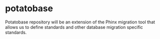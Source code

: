 # potatobase
Potatobase repository will be an extension of the Phinx migration tool that allows us to define standards and other database migration specific standards.
